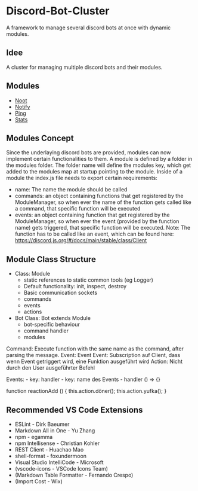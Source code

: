 # Discord-Bot-Cluster
A framework to manage several discord bots at once with dynamic modules.

## Idee
A cluster for managing multiple discord bots and their modules.

## Modules
- [Noot](https://github.com/CodingSyndicate/Discord-Bot-Cluster/tree/main/modules/noot)
- [Notify](https://github.com/CodingSyndicate/Discord-Bot-Cluster/tree/main/modules/notify)
- [Ping](https://github.com/CodingSyndicate/Discord-Bot-Cluster/tree/main/modules/ping)
- [Stats](https://github.com/CodingSyndicate/Discord-Bot-Cluster/tree/main/modules/stats)

## Modules Concept
Since the underlaying discord bots are provided, modules can now implement certain functionalities to them.
A module is defined by a folder in the modules folder. The folder name will define the modules key, which get added to the modules map at startup pointing to the module.
Inside of a module the index.js file needs to export certain requirements:
- name: The name the module should be called
- commands: an object containing functions that get registered by the ModuleManager, so when ever the name of the function gets called like a command, that specific function will be executed
- events: an object containing function that get registered by the ModuleManager, so when ever the event (provided by the function name) gets triggered, that specific function will be executed. Note: The function has to be called like an event, which can be found here: https://discord.js.org/#/docs/main/stable/class/Client

## Module Class Structure
- Class: Module
    - static references to static common tools (eg Logger)
    - Default functionality: init, inspect, destroy
    - Basic communication sockets
    - commands
    - events
    - actions
- Bot Class: Bot extends Module
    - bot-specific behaviour
    - command handler
    - modules

Command: Execute function with the same name as the command, after parsing the message.
Event: Event 
Event: Subscription auf Client, dass wenn Event getriggert wird, eine Funktion ausgeführt wird
Action: Nicht durch den User ausgeführter Befehl

Events:
    - key: handler
    -  key: name des Events
    -  handler () => {}

function reactionAdd () {
    this.action.döner();
    this.action.yufka();
}


## Recommended VS Code Extensions
- ESLint - Dirk Baeumer
- Markdown All in One - Yu Zhang
- npm - egamma
- npm Intellisense - Christian Kohler
- REST Client - Huachao Mao
- shell-format - foxundermoon
- Visual Studio IntelliCode - Microsoft
- (vscode-icons - VSCode Icons Team)
- (Markdown Table Formatter - Fernando Crespo)
- (Import Cost - Wix)
